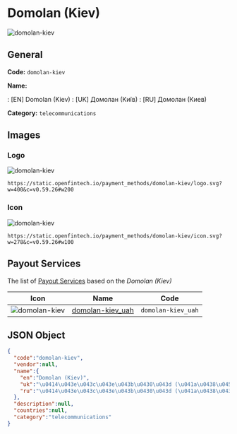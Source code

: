 
# Domolan (Kiev) 
![domolan-kiev](https://static.openfintech.io/payment_methods/domolan-kiev/logo.svg?w=400&c=v0.59.26#w200)  

## General 
**Code:** `domolan-kiev` 
 
**Name:** 
 
:	[EN] Domolan (Kiev) 
:	[UK] Домолан (Київ) 
:	[RU] Домолан (Киев) 
 
**Category:** `telecommunications` 
 

## Images 

### Logo 
![domolan-kiev](https://static.openfintech.io/payment_methods/domolan-kiev/logo.svg?w=400&c=v0.59.26#w200)  

```
https://static.openfintech.io/payment_methods/domolan-kiev/logo.svg?w=400&c=v0.59.26#w200
```  

### Icon 
![domolan-kiev](https://static.openfintech.io/payment_methods/domolan-kiev/icon.svg?w=278&c=v0.59.26#w100)  

```
https://static.openfintech.io/payment_methods/domolan-kiev/icon.svg?w=278&c=v0.59.26#w100
```  

## Payout Services 
 
The list of [Payout Services](/payout-services/) based on the _Domolan (Kiev)_ 

|Icon|Name|Code| 
|:---:|:---:|:---:| 
|![domolan-kiev](https://static.openfintech.io/payout_methods/domolan-kiev/icon.svg?w=278&c=v0.59.26#w40) |[domolan-kiev_uah](/payout-services/domolan-kiev_uah/)|`domolan-kiev_uah`| 
 

## JSON Object 

```json
{
  "code":"domolan-kiev",
  "vendor":null,
  "name":{
    "en":"Domolan (Kiev)",
    "uk":"\u0414\u043e\u043c\u043e\u043b\u0430\u043d (\u041a\u0438\u0457\u0432)",
    "ru":"\u0414\u043e\u043c\u043e\u043b\u0430\u043d (\u041a\u0438\u0435\u0432)"
  },
  "description":null,
  "countries":null,
  "category":"telecommunications"
}
```  
